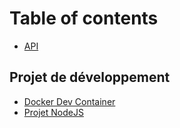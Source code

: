 # Table of contents

* [API](README.md)

## Projet de développement

* [Docker Dev Container](src/001/001-devcontainer.md)
* [Projet NodeJS](projet-de-developpement/projet-nodejs.md)



